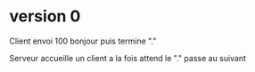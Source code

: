 # version 0

Client envoi 100 bonjour puis termine "."

Serveur accueille un client a la fois attend le "." passe au suivant